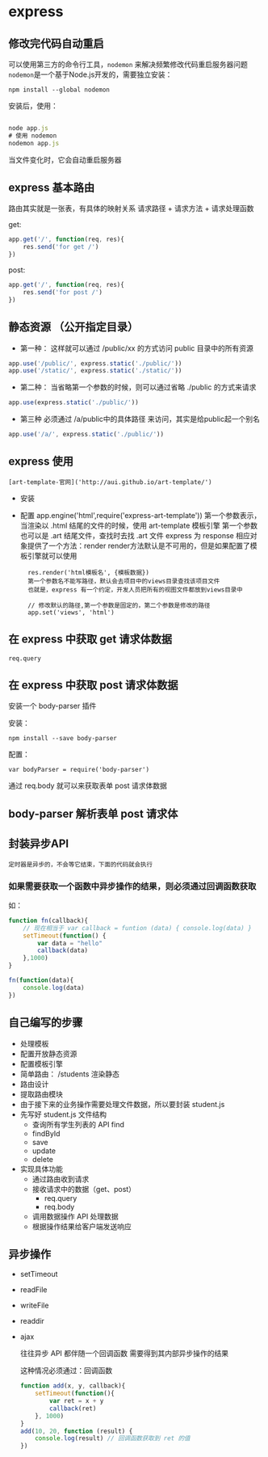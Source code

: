 # express
## 修改完代码自动重启

可以使用第三方的命令行工具，`nodemon` 来解决频繁修改代码重启服务器问题
`nodemon`是一个基于Node.js开发的，需要独立安装：

	npm install --global nodemon                   

安装后，使用：

```javascript

node app.js
# 使用 nodemon
nodemon app.js

```
当文件变化时，它会自动重启服务器

## express 基本路由

路由其实就是一张表，有具体的映射关系
请求路径 + 请求方法 + 请求处理函数

get:

```javascript
app.get('/', function(req, res){
	res.send('for get /')
})

```
post:

```javascript
app.get('/', function(req, res){
	res.send('for post /')
})

```
##  静态资源 （公开指定目录）
- 第一种：
    这样就可以通过 /public/xx 的方式访问 public 目录中的所有资源

```javascript   	
app.use('/public/', express.static('./public/'))	
app.use('/static/', express.static('./static/'))
```
   
- 第二种：
    当省略第一个参数的时候，则可以通过省略 ./public 的方式来请求

```javascript      	
app.use(express.static('./public/'))	
```

- 第三种
    必须通过 /a/public中的具体路径 来访问，其实是给public起一个别名

```javascript       
app.use('/a/', express.static('./public/'))
```

## express 使用
	[art-template-官网]('http://aui.github.io/art-template/')
- 安装
- 配置
		app.engine('html',require('express-art-template'))
		第一个参数表示，当渲染以 .html 结尾的文件的时候，使用 art-template 模板引擎
		第一个参数也可以是 .art 结尾文件，查找时去找 .art 文件
		express 为 response 相应对象提供了一个方法：render
		render方法默认是不可用的，但是如果配置了模板引擎就可以使用

		res.render('html模板名', {模板数据})
		第一个参数名不能写路径，默认会去项目中的views目录查找该项目文件
		也就是，express 有一个约定，开发人员把所有的视图文件都放到views目录中

		// 修改默认的路径,第一个参数是固定的，第二个参数是修改的路径
		app.set('views', 'html')

## 在 express 中获取 get 请求体数据
	req.query
## 在 express 中获取 post 请求体数据

安装一个 body-parser 插件

安装：

```shell 
npm install --save body-parser 

```

配置：

```shell
var bodyParser = require('body-parser') 

 ```
通过 req.body 就可以来获取表单 post 请求体数据

## body-parser 解析表单 post 请求体

## 封装异步API
	定时器是异步的，不会等它结束，下面的代码就会执行

### 如果需要获取一个函数中异步操作的结果，则必须通过回调函数获取
如：

```javascript
function fn(callback){
	// 现在相当于 var callback = funtion (data) { console.log(data) }
	setTimeout(function() {
		var data = "hello"
		callback(data)
	},1000)
}

fn(function(data){
	console.log(data)
})

```

## 自己编写的步骤
- 处理模板
- 配置开放静态资源
- 配置模板引擎
- 简单路由： /students 渲染静态
- 路由设计
- 提取路由模块
- 由于接下来的业务操作需要处理文件数据，所以要封装 student.js
- 先写好 student.js 文件结构
	+ 查询所有学生列表的 API find
	+ findById
	+ save
	+ update
	+ delete
- 实现具体功能
	+ 通过路由收到请求
	+ 接收请求中的数据（get、post）
		* req.query
		* req.body
	+ 调用数据操作 API 处理数据
	+ 根据操作结果给客户端发送响应

## 异步操作
- setTimeout
- readFile
- writeFile
- readdir
- ajax
	
	往往异步 API 都伴随一个回调函数
	需要得到其内部异步操作的结果

	这种情况必须通过：回调函数
	```javascript
	function add(x, y, callback){
		setTimeout(function(){
			var ret = x + y
			callback(ret)
		}, 1000)
	}
	add(10, 20, function (result) {
		console.log(result) // 回调函数获取到 ret 的值
	})

	```